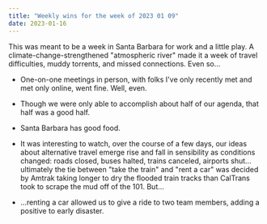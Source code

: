 ```yaml
---
title: "Weekly wins for the week of 2023 01 09"
date: 2023-01-16
---
```


This was meant to be a week in Santa Barbara for work and a little play. A climate-change-strengthened "atmospheric river" made it a week of travel difficulties, muddy torrents, and missed connections. Even so…

- One-on-one meetings in person, with folks I've only recently met and met only online, went fine. Well, even.

- Though we were only able to accomplish about half of our agenda, that half was a good half.

- Santa Barbara has good food.

- It was interesting to watch, over the course of a few days, our ideas about alternative travel emerge rise and fall in sensibility as conditions changed: roads closed, buses halted, trains canceled, airports shut…ultimately the tie between "take the train" and "rent a car" was decided by Amtrak taking longer to dry the flooded train tracks than CalTrans took to scrape the mud off of the 101. But…

- …renting a car allowed us to give a ride to two team members, adding a positive to early disaster.
